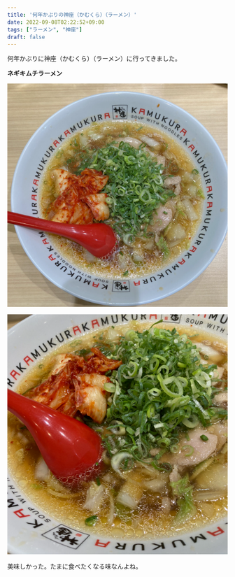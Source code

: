 ```yaml
---
title: '何年かぶりの神座（かむくら）（ラーメン）'
date: 2022-09-08T02:22:52+09:00
tags: ["ラーメン", "神座"]
draft: false
---
```


何年かぶりに神座（かむくら）（ラーメン）に行ってきました。

**ネギキムチラーメン**

![img.png](images/img.png)

![img.png](images/img2.png)

美味しかった。たまに食べたくなる味なんよね。
